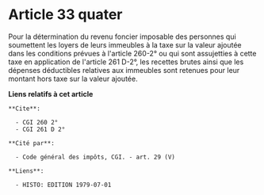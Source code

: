 # Article 33 quater

Pour la détermination du revenu foncier imposable des personnes qui soumettent les loyers de leurs immeubles à la taxe sur la
valeur ajoutée dans les conditions prévues à l'article 260-2° ou qui sont assujetties à cette taxe en application de
l'article 261 D-2°, les recettes brutes ainsi que les dépenses déductibles relatives aux immeubles sont retenues pour leur
montant hors taxe sur la valeur ajoutée.

**Liens relatifs à cet article**

	**Cite**:

	  - CGI 260 2°
	  - CGI 261 D 2°

	**Cité par**:

	  - Code général des impôts, CGI. - art. 29 (V)

	**Liens**:

	  - HISTO: EDITION 1979-07-01

